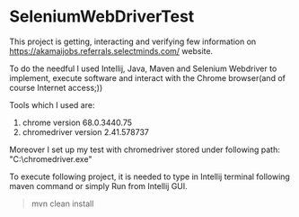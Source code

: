 # SeleniumWebDriverTest

This project is getting, interacting and verifying few information on https://akamaijobs.referrals.selectminds.com/ website.

To do the needful I used Intellij, Java, Maven and Selenium Webdriver to implement, execute software and interact with the Chrome browser(and of course Internet access;))

Tools which I used are:
1) chrome version 68.0.3440.75
2) chromedriver version 2.41.578737

Moreover I set up my test with chromedriver stored under following path: 
"C:\chromedriver.exe"

To execute following project, it is needed to type in Intellij terminal following maven command or simply Run from Intellij GUI.
> mvn clean install
